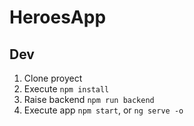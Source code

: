 # HeroesApp

## Dev 

1. Clone proyect
2. Execute ```npm install```
3. Raise backend ```npm run backend```
4. Execute app ```npm start```, or ```ng serve -o``` 
